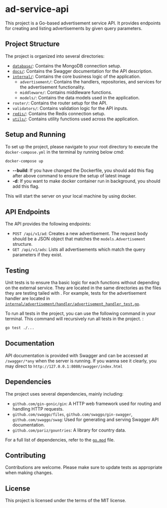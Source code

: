 # ad-service-api

This project is a Go-based advertisement service API. It provides endpoints for creating and listing advertisements by given query parameters.

## Project Structure

The project is organized into several directories:

- [`database/`](command:_github.copilot.openRelativePath?%5B%22database%2F%22%5D "database/"): Contains the MongoDB connection setup.
- [`docs/`](command:_github.copilot.openRelativePath?%5B%22docs%2F%22%5D "docs/"): Contains the Swagger documentation for the API description.
- [`internal/`](command:_github.copilot.openRelativePath?%5B%22internal%2F%22%5D "internal/"): Contains the core business logic of the application.
  - `advertisement/`: Contains the handlers, repositories, and services for the advertisement functionality.
  - `middleware/`: Contains middleware functions.
  - `models/`: Contains the data models used in the application.
- `router/`: Contains the router setup for the API.
- `validators/`: Contains validation logic for the API inputs.
- [`redis/`](command:_github.copilot.openRelativePath?%5B%22redis%2F%22%5D "redis/"): Contains the Redis connection setup.
- [`utils/`](command:_github.copilot.openRelativePath?%5B%22utils%2F%22%5D "utils/"): Contains utility functions used across the application.

## Setup and Running

To set up the project, please navigate to your root directory to execute the `docker-compose.yml` in the terminal by running below cmd:

```sh
docker-compose up
```

- **--build**: If you have changed the Dockerfile, you should add this flag after above command to ensure the setup of latest image
- **-d**: If you want to make docker container run in background, you should add this flag.

This will start the server on your local machine by using docker.

## API Endpoints

The API provides the following endpoints:

- `POST /api/v1/ad`: Creates a new advertisement. The request body should be a JSON object that matches the `models.Advertisement` structure.
- `GET /api/v1/ads`: Lists all advertisements which match the query parameters if they exist.

## Testing

Unit tests is to ensure tha basic logic for each functions without depending on the external service. They are located in the same directories as the files they are testing tailed with . For example, tests for the advertisement handler are located in [`internal/advertisement/handler/advertisement_handler_test.go`](command:_github.copilot.openRelativePath?%5B%22internal%2Fadvertisement%2Fhandler%2Fadvertisement_handler_test.go%22%5D "internal/advertisement/handler/advertisement_handler_test.go").

To run all tests in the project, you can use the following command in your terminal. This command will recursively run all tests in the project. :

```sh
go test ./...
```

## Documentation

API documentation is provided with Swagger and can be accessed at `/swagger/*any` when the server is running. If you wanna see it clearly, you may direct to
`http://127.0.0.1:8080/swagger/index.html`

## Dependencies

The project uses several dependencies, mainly including:

- `github.com/gin-gonic/gin`: A HTTP web framework used for routing and handling HTTP requests.
- `github.com/swaggo/files`, `github.com/swaggo/gin-swagger`, `github.com/swaggo/swag`: Used for generating and serving Swagger API documentation.
- `github.com/pariz/gountries`: A library for country data.

For a full list of dependencies, refer to the [`go.mod`](command:_github.copilot.openRelativePath?%5B%22go.mod%22%5D "go.mod") file.

## Contributing

Contributions are welcome. Please make sure to update tests as appropriate when making changes.

## License

This project is licensed under the terms of the MIT license.